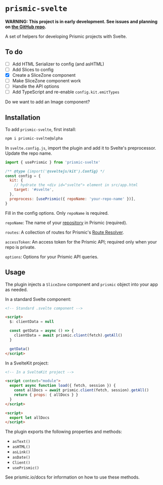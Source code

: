 # `prismic-svelte`

**WARNING: This project is in early development. See issues and planning on [the GitHub repo](https://github.com/samlfair/prismic-svelte).**

A set of helpers for developing Prismic projects with Svelte.

## To do

- [ ] Add HTML Serializer to config (and asHTML)
- [ ] Add Slices to config
- [x] Create a SliceZone component
- [ ] Make SliceZone component work
- [ ] Handle the API options
- [ ] Add TypeScript and re-enable `config.kit.emitTypes`

Do we want to add an Image component?

## Installation

To add `prismic-svelte`, first install:

```bash
npm i prismic-svelte@alpha
```

In `svelte.config.js`, import the plugin and add it to Svelte's preprocessor. Update the repo name.

```js
import { usePrismic } from 'prismic-svelte'

/** @type {import('@sveltejs/kit').Config} */
const config = {
  kit: {
    // hydrate the <div id="svelte"> element in src/app.html
    target: '#svelte',
  },
  preprocess: [usePrismic({ repoName: 'your-repo-name' })],
}
```

Fill in the config options. Only `repoName` is required.

`repoName`: The name of your [repository](https://prismic.io/docs/core-concepts/what-is-a-repo) in Prismic (required).

`routes`: A collection of routes for Prismic's [Route Resolver](https://prismic.io/docs/core-concepts/link-resolver-route-resolver).

`accessToken`: An access token for the Prismic API; required only when your repo is private.

`options`: Options for your Prismic API queries.

## Usage

The plugin injects a `SliceZone` component and `prismic` object into your app as needed.

In a standard Svelte component:

```html
<!-- Standard .svelte component -->

<script>
  $: clientData = null

  const getData = async () => {
    clientData = await prismic.client(fetch).getAll()
  }

  getData()
</script>
```

In a SvelteKit project:

```html
<!-- In a SvelteKit project -->

<script context="module">
  export async function load({ fetch, session }) {
    const allDocs = await prismic.client(fetch, session).getAll()
    return { props: { allDocs } }
  }
</script>

<script>
  export let allDocs
</script>
```

The plugin exports the following properties and methods:

- `asText()`
- `asHTML()`
- `asLink()`
- `asDate()`
- `Client()`
- `usePrismic()`

See prismic.io/docs for information on how to use these methods.
